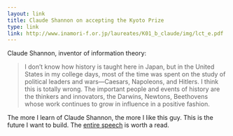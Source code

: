 ```yaml
---
layout: link
title: Claude Shannon on accepting the Kyoto Prize
type: link
link: http://www.inamori-f.or.jp/laureates/K01_b_claude/img/lct_e.pdf
---
```


Claude Shannon, inventor of information theory:

> I don’t know how history is taught here in Japan, but in the United States in my college days, most of the time was spent on the study of political leaders and wars—Caesars, Napoleons, and Hitlers. I think this is totally wrong. The important people and events of history are the thinkers and innovators, the Darwins, Newtons, Beethovens whose work continues to grow in influence in a positive fashion.

The more I learn of Claude Shannon, the more I like this guy. This is the future I want to build. The [entire speech](http://www.inamori-f.or.jp/laureates/K01_b_claude/img/lct_e.pdf) is worth a read.
